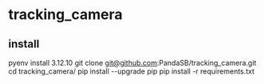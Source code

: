 # tracking_camera

## install
pyenv install 3.12.10
git clone git@github.com:PandaSB/tracking_camera.git
cd tracking_camera/
pip install --upgrade pip
pip install -r requirements.txt 
